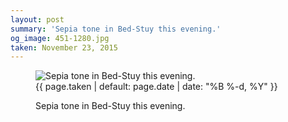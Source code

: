 ```yaml
---
layout: post
summary: 'Sepia tone in Bed-Stuy this evening.'
og_image: 451-1280.jpg
taken: November 23, 2015
---
```


<figure class="post">
<img alt="Sepia tone in Bed-Stuy this evening." sizes="(min-width: 700px) 50vw, calc(100vw - 2rem)" src="{{ site.assets_url }}/451-640.jpg" srcset="{{ site.assets_url }}/451-1280.jpg 1280w, {{ site.assets_url }}/451-960.jpg 960w, {{ site.assets_url }}/451-640.jpg 640w, {{ site.assets_url }}/451-320.jpg 320w"/>
<figcaption>
<time>{{ page.taken | default: page.date | date: "%B %-d, %Y" }}</time>
<p>Sepia tone in Bed-Stuy this evening.</p>
</figcaption>
</figure>
